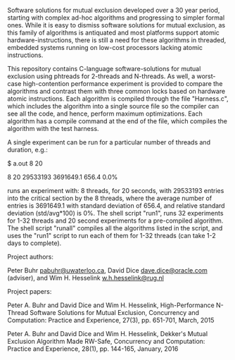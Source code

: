 Software solutions for mutual exclusion developed over a 30 year period,
starting with complex ad-hoc algorithms and progressing to simpler formal ones.
While it is easy to dismiss software solutions for mutual exclusion, as this
family of algorithms is antiquated and most platforms support atomic
hardware-instructions, there is still a need for these algorithms in threaded,
embedded systems running on low-cost processors lacking atomic instructions.

This repository contains C-language software-solutions for mutual exclusion
using phtreads for 2-threads and N-threads.  As well, a worst-case
high-contention performance experiment is provided to compare the algorithms
and contrast them with three common locks based on hardware atomic
instructions.  Each algorithm is compiled through the file "Harness.c", which
includes the algorithm into a single source file so the compiler can see all
the code, and hence, perform maximum optimizations.  Each algorithm has a
compile command at the end of the file, which compiles the algorithm with the
test harness.

A single experiment can be run for a particular number of threads and duration,
e.g.:

$ a.out 8 20

8 20 29533193 3691649.1 656.4 0.0%

runs an experiment with: 8 threads, for 20 seconds, with 29533193 entries into
the critical section by the 8 threads, where the average number of entries is
3691649.1 with standard deviation of 656.4, and relative standard deviation
(std/avg*100) is 0%. The shell script "run1", runs 32 experiments for 1-32
threads and 20 second experiments for a pre-compiled algorithm. The shell
script "runall" compiles all the algorithms listed in the script, and uses the
"run1" script to run each of them for 1-32 threads (can take 1-2 days to
complete).


Project authors:

Peter Buhr <pabuhr@uwaterloo.ca>, David Dice <dave.dice@oracle.com> (adviser),
and Wim H. Hesselink <w.h.hesselink@rug.nl>


Project papers:

Peter A. Buhr and David Dice and Wim H. Hesselink, High-Performance N-Thread
Software Solutions for Mutual Exclusion, Concurrency and Computation: Practice
and Experience, 27(3), pp. 651-701, March, 2015

Peter A. Buhr and David Dice and Wim H. Hesselink, Dekker's Mutual Exclusion
Algorithm Made RW-Safe, Concurrency and Computation: Practice and Experience,
28(1), pp. 144-165, January, 2016
